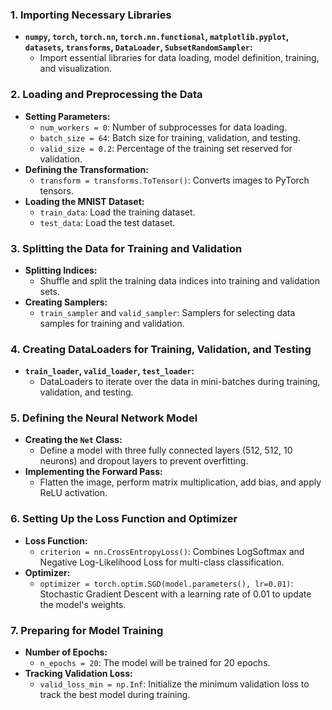 ### **1. Importing Necessary Libraries**
   - **`numpy`, `torch`, `torch.nn`, `torch.nn.functional`, `matplotlib.pyplot`, `datasets`, `transforms`, `DataLoader`, `SubsetRandomSampler`:**
     - Import essential libraries for data loading, model definition, training, and visualization.

### **2. Loading and Preprocessing the Data**
   - **Setting Parameters:**
     - `num_workers = 0`: Number of subprocesses for data loading.
     - `batch_size = 64`: Batch size for training, validation, and testing.
     - `valid_size = 0.2`: Percentage of the training set reserved for validation.
   - **Defining the Transformation:**
     - `transform = transforms.ToTensor()`: Converts images to PyTorch tensors.
   - **Loading the MNIST Dataset:**
     - `train_data`: Load the training dataset.
     - `test_data`: Load the test dataset.

### **3. Splitting the Data for Training and Validation**
   - **Splitting Indices:**
     - Shuffle and split the training data indices into training and validation sets.
   - **Creating Samplers:**
     - `train_sampler` and `valid_sampler`: Samplers for selecting data samples for training and validation.

### **4. Creating DataLoaders for Training, Validation, and Testing**
   - **`train_loader`, `valid_loader`, `test_loader`:**
     - DataLoaders to iterate over the data in mini-batches during training, validation, and testing.

### **5. Defining the Neural Network Model**
   - **Creating the `Net` Class:**
     - Define a model with three fully connected layers (512, 512, 10 neurons) and dropout layers to prevent overfitting.
   - **Implementing the Forward Pass:**
     - Flatten the image, perform matrix multiplication, add bias, and apply ReLU activation.

### **6. Setting Up the Loss Function and Optimizer**
   - **Loss Function:**
     - `criterion = nn.CrossEntropyLoss()`: Combines LogSoftmax and Negative Log-Likelihood Loss for multi-class classification.
   - **Optimizer:**
     - `optimizer = torch.optim.SGD(model.parameters(), lr=0.01)`: Stochastic Gradient Descent with a learning rate of 0.01 to update the model's weights.

### **7. Preparing for Model Training**
   - **Number of Epochs:**
     - `n_epochs = 20`: The model will be trained for 20 epochs.
   - **Tracking Validation Loss:**
     - `valid_loss_min = np.Inf`: Initialize the minimum validation loss to track the best model during training.

